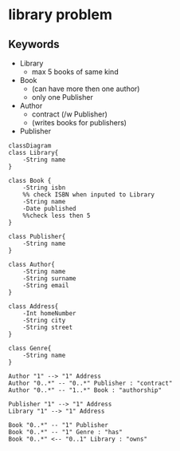 # library problem

## Keywords
- Library
    - max 5 books of same kind
- Book
    - (can have more then one author)
    - only one Publisher 
- Author
    - contract (/w Publisher)
    - (writes books for publishers)
- Publisher


```mermaid
classDiagram
class Library{
    -String name
}

class Book {
    -String isbn 
    %% check ISBN when inputed to Library
    -String name
    -Date published 
    %%check less then 5 
}

class Publisher{
    -String name
}

class Author{
    -String name
    -String surname
    -String email
}

class Address{
    -Int homeNumber
    -String city
    -String street
}

class Genre{
    -String name
}

Author "1" --> "1" Address 
Author "0..*" -- "0..*" Publisher : "contract"
Author "0..*" -- "1..*" Book : "authorship"

Publisher "1" --> "1" Address
Library "1" --> "1" Address

Book "0..*" -- "1" Publisher
Book "0..*" -- "1" Genre : "has"
Book "0..*" <-- "0..1" Library : "owns" 
```

